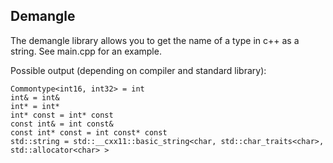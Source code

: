 ## Demangle

The demangle library allows you to get the name of a type in c++ as a string.
See main.cpp for an example.

Possible output (depending on compiler and standard library):

```text
Commontype<int16, int32> = int
int& = int&
int* = int*
int* const = int* const
const int& = int const&
const int* const = int const* const
std::string = std::__cxx11::basic_string<char, std::char_traits<char>, std::allocator<char> >
```
